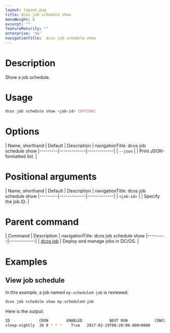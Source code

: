 ```yaml
---
layout: layout.pug
title: dcos job schedule show
menuWeight: 8
excerpt: ""
featureMaturity: ""
enterprise: 'no'
navigationTitle:  dcos job schedule show
---
```


<!-- This source repo for this topic is https://github.com/dcos/dcos-docs -->

    
# Description
Show a job schedule.

# Usage

```bash
dcos job schedule show <job-id> [OPTION]
```

# Options

| Name, shorthand | Default | Description |
navigationTitle:  dcos job schedule show
|---------|-------------|-------------|
| `--json`   |             |  Print JSON-formatted list. |

# Positional arguments

| Name, shorthand | Default | Description |
navigationTitle:  dcos job schedule show
|---------|-------------|-------------|
| `<job-id>`   |             |  Specify the job ID. |

# Parent command

| Command | Description |
navigationTitle:  dcos job schedule show
|---------|-------------|
| [dcos job](/1.9/cli/command-reference/dcos-job/) |  Deploy and manage jobs in DC/OS. |

# Examples

## View job schedule

In this example, a job named `my-scheduled-job` is reviewed.

```bash
dcos job schedule show my-scheduled-job
```
   
Here is the output:
     
```bash
ID             CRON        ENABLED            NEXT RUN            CONCURRENCY POLICY  
sleep-nightly  20 0 * * *    True   2017-02-19T00:20:00.000+0000        ALLOW
```
